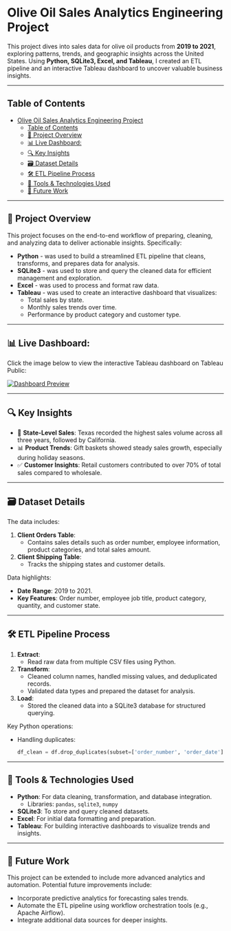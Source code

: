 # Olive Oil Sales Analytics Engineering Project

This project dives into sales data for olive oil products from **2019 to 2021**, exploring patterns, trends, and geographic insights across the United States. 
Using **Python, SQLite3, Excel, and Tableau**, I created an ETL pipeline and an interactive Tableau dashboard to uncover valuable business insights.

---
## Table of Contents
- [Olive Oil Sales Analytics Engineering Project](#olive-oil-sales-analytics-engineering-project)
  - [Table of Contents](#table-of-contents)
  - [📂 Project Overview](#-project-overview)
  - [📊 Live Dashboard:](#-live-dashboard)
  - [🔍 Key Insights](#-key-insights)
  - [🗃️ Dataset Details](#️-dataset-details)
  - [🛠️ ETL Pipeline Process](#️-etl-pipeline-process)
  - [🧰 Tools \& Technologies Used](#-tools--technologies-used)
  - [🔮 Future Work](#-future-work)

---

## 📂 Project Overview

This project focuses on the end-to-end workflow of preparing, cleaning, and analyzing data to deliver actionable insights. Specifically:
- **Python** - was used to build a streamlined ETL pipeline that cleans, transforms, and prepares data for analysis.
- **SQLite3** - was used to store and query the cleaned data for efficient management and exploration.
- **Excel** - was used to process and format raw data.
- **Tableau** - was used to create an interactive dashboard that visualizes:
  - Total sales by state.
  - Monthly sales trends over time.
  - Performance by product category and customer type.

---
## 📊 Live Dashboard:
Click the image below to view the interactive Tableau dashboard on Tableau Public:

[![Dashboard Preview](https://public.tableau.com/static/images/Ol/Olive_Oil_Sales_17377600820360/OliveOilSales/1.png)](https://public.tableau.com/views/Olive_Oil_Sales_17377600820360/OliveOilSales)

---
## 🔍 Key Insights

- 🎯 **State-Level Sales**: Texas recorded the highest sales volume across all three years, followed by California.
- 📊 **Product Trends**: Gift baskets showed steady sales growth, especially during holiday seasons.
- ✅ **Customer Insights**: Retail customers contributed to over 70% of total sales compared to wholesale.


---

## 🗃️ Dataset Details

The data includes:
1. **Client Orders Table**:
   - Contains sales details such as order number, employee information, product categories, and total sales amount.
2. **Client Shipping Table**:
   - Tracks the shipping states and customer details.

Data highlights:
- **Date Range**: 2019 to 2021.
- **Key Features**: Order number, employee job title, product category, quantity, and customer state.

---

## 🛠️ ETL Pipeline Process

1. **Extract**:
   - Read raw data from multiple CSV files using Python.
2. **Transform**:
   - Cleaned column names, handled missing values, and deduplicated records.
   - Validated data types and prepared the dataset for analysis.
3. **Load**:
   - Stored the cleaned data into a SQLite3 database for structured querying.

Key Python operations:
- Handling duplicates:
  ```python
  df_clean = df.drop_duplicates(subset=['order_number', 'order_date'])

---

## 🧰 Tools & Technologies Used

- **Python**: For data cleaning, transformation, and database integration.
  - Libraries: `pandas`, `sqlite3`, `numpy`
- **SQLite3**: To store and query cleaned datasets.
- **Excel**: For initial data formatting and preparation.
- **Tableau**: For building interactive dashboards to visualize trends and insights.
  
---

## 🔮 Future Work
This project can be extended to include more advanced analytics and automation. Potential future improvements include:
- Incorporate predictive analytics for forecasting sales trends.
- Automate the ETL pipeline using workflow orchestration tools (e.g., Apache Airflow).
- Integrate additional data sources for deeper insights.

